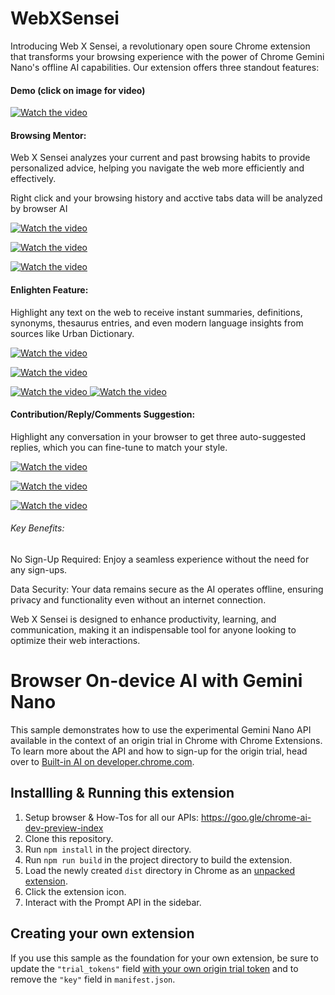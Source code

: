 # WebXSensei

Introducing Web X Sensei, a revolutionary open soure Chrome extension that transforms your browsing experience with the power of Chrome Gemini Nano's offline AI capabilities. Our extension offers three standout features:


#### Demo (click on image for video)
[![Watch the video](https://raw.githubusercontent.com/dragonjump/WebXSensei/main/videos/feature-browsing/3.jpg)](https://www.youtube.com/watch?v=PeWDJS2BqDE)


#### Browsing Mentor:
Web X Sensei analyzes your current and past browsing habits to provide personalized advice, helping you navigate the web more efficiently and effectively.

Right click and your browsing history and acctive tabs data will be analyzed by browser AI



[![Watch the video](https://raw.githubusercontent.com/dragonjump/WebXSensei/main/videos/feature-browsing/1.jpg) ](https://raw.githubusercontent.com/dragonjump/WebXSensei/main/videos/feature-browsing/feature-mentor.mp4) 

[![Watch the video](https://raw.githubusercontent.com/dragonjump/WebXSensei/main/videos/feature-browsing/2.jpg) ](https://raw.githubusercontent.com/dragonjump/WebXSensei/main/videos/feature-browsing/feature-mentor.mp4) 

[![Watch the video](https://raw.githubusercontent.com/dragonjump/WebXSensei/main/videos/feature-browsing/3.jpg) ](https://raw.githubusercontent.com/dragonjump/WebXSensei/main/videos/feature-browsing/feature-mentor.mp4) 


#### Enlighten Feature: 
Highlight any text on the web to receive instant summaries, definitions, synonyms, thesaurus entries, and even modern language insights from sources like Urban Dictionary.

 
[![Watch the video](https://raw.githubusercontent.com/dragonjump/WebXSensei/main/videos/feature-enlightment/1.jpg) ](https://raw.githubusercontent.com/dragonjump/WebXSensei/main/videos/feature-enlightment/feature-enlightments.mp4) 

[![Watch the video](https://raw.githubusercontent.com/dragonjump/WebXSensei/main/videos/feature-enlightment/2.jpg) ](https://raw.githubusercontent.com/dragonjump/WebXSensei/main/videos/feature-enlightment/feature-enlightments.mp4) 

[![Watch the video](https://raw.githubusercontent.com/dragonjump/WebXSensei/main/videos/feature-enlightment/3.jpg) ](https://raw.githubusercontent.com/dragonjump/WebXSensei/main/videos/feature-enlightment/feature-enlightments.mp4) 
[![Watch the video](https://raw.githubusercontent.com/dragonjump/WebXSensei/main/videos/feature-enlightment/4.jpg) ](https://raw.githubusercontent.com/dragonjump/WebXSensei/main/videos/feature-enlightment/feature-enlightments.mp4) 

####  Contribution/Reply/Comments Suggestion:
Highlight any conversation in your browser to get three auto-suggested replies, which you can fine-tune to match your style.

[![Watch the video](https://raw.githubusercontent.com/dragonjump/WebXSensei/main/videos/feature-comment/1.jpg) ](https://raw.githubusercontent.com/dragonjump/WebXSensei/main/videos/feature-comment/feature-comments.mp4) 

[![Watch the video](https://raw.githubusercontent.com/dragonjump/WebXSensei/main/videos/feature-comment/2.jpg) ](https://raw.githubusercontent.com/dragonjump/WebXSensei/main/videos/feature-comment/feature-comments.mp4) 

[![Watch the video](https://raw.githubusercontent.com/dragonjump/WebXSensei/main/videos/feature-comment/3.jpg) ](https://raw.githubusercontent.com/dragonjump/WebXSensei/main/videos/feature-comment/feature-comments.mp4) 
###### Key Benefits:

No Sign-Up Required: Enjoy a seamless experience without the need for any sign-ups.

Data Security: Your data remains secure as the AI operates offline, ensuring privacy and functionality even without an internet connection.

Web X Sensei is designed to enhance productivity, learning, and communication, making it an indispensable tool for anyone looking to optimize their web interactions.



# Browser On-device AI with Gemini Nano

This sample demonstrates how to use the experimental Gemini Nano API available in the context of an origin trial in Chrome with Chrome Extensions. To learn more about the API and how to sign-up for the origin trial, head over to [Built-in AI on developer.chrome.com](https://developer.chrome.com/docs/extensions/ai/prompt-api).
 

## Installling & Running this extension
1. Setup browser & How-Tos for all our APIs: https://goo.gle/chrome-ai-dev-preview-index
1. Clone this repository.
1. Run `npm install` in the project directory.
1. Run `npm run build` in the project directory to build the extension.
1. Load the newly created `dist` directory in Chrome as an [unpacked extension](https://developer.chrome.com/docs/extensions/get-started/tutorial/hello-world#load-unpacked).
1. Click the extension icon.
1. Interact with the Prompt API in the sidebar.

## Creating your own extension
If you use this sample as the foundation for your own extension, be sure to update the `"trial_tokens"` field [with your own origin trial token](https://developer.chrome.com/docs/web-platform/origin-trials#extensions) and to remove the `"key"` field in `manifest.json`.
